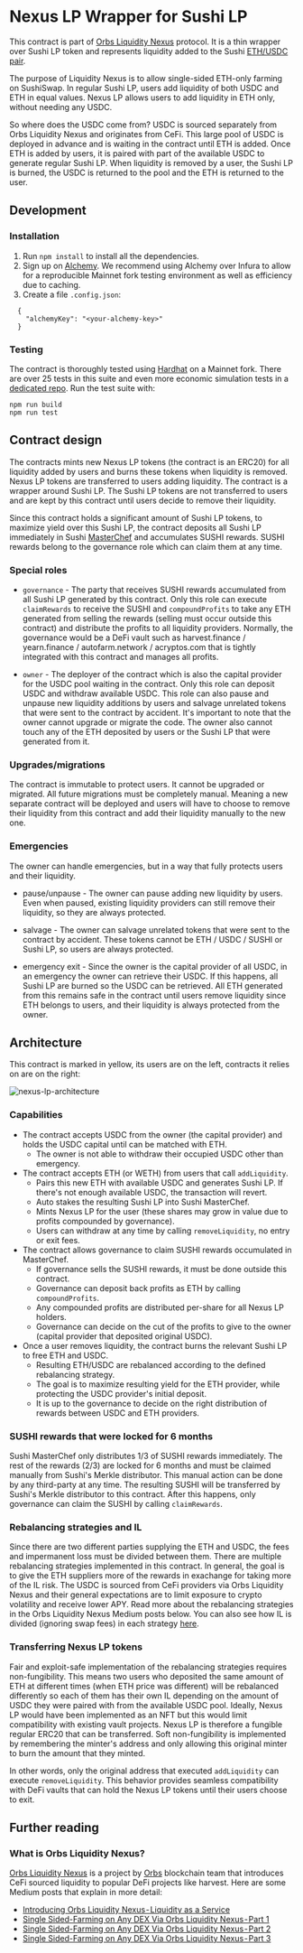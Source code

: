 # Nexus LP Wrapper for Sushi LP

This contract is part of [Orbs Liquidity Nexus](https://nexus.orbs.com) protocol. It is a thin wrapper over Sushi LP token and represents liquidity added to the Sushi [ETH/USDC pair](https://etherscan.io/address/0x397ff1542f962076d0bfe58ea045ffa2d347aca0).

The purpose of Liquidity Nexus is to allow single-sided ETH-only farming on SushiSwap. In regular Sushi LP, users add liquidity of both USDC and ETH in equal values. Nexus LP allows users to add liquidity in ETH only, without needing any USDC.

So where does the USDC come from? USDC is sourced separately from Orbs Liquidity Nexus and originates from CeFi. This large pool of USDC is deployed in advance and is waiting in the contract until ETH is added. Once ETH is added by users, it is paired with part of the available USDC to generate regular Sushi LP. When liquidity is removed by a user, the Sushi LP is burned, the USDC is returned to the pool and the ETH is returned to the user.

## Development

### Installation

1. Run `npm install` to install all the dependencies.
2. Sign up on [Alchemy](https://dashboard.alchemyapi.io/signup/). We recommend using Alchemy over Infura to allow for a reproducible Mainnet fork testing environment as well as efficiency due to caching.
3. Create a file `.config.json`:
  ```
    {
      "alchemyKey": "<your-alchemy-key>"
    }
  ```

### Testing

The contract is thoroughly tested using [Hardhat](https://hardhat.org) on a Mainnet fork. There are over 25 tests in this suite and even more economic simulation tests in a [dedicated repo](https://github.com/defi-org-code/single-playground). Run the test suite with:

```
npm run build
npm run test
```

## Contract design

The contracts mints new Nexus LP tokens (the contract is an ERC20) for all liquidity added by users and burns these tokens when liquidity is removed. Nexus LP tokens are transferred to users adding liquidity. The contract is a wrapper around Sushi LP. The Sushi LP tokens are not transferred to users and are kept by this contract until users decide to remove their liquidity.

Since this contract holds a significant amount of Sushi LP tokens, to maximize yield over this Sushi LP, the contract deposits all Sushi LP immediately in Sushi [MasterChef](https://etherscan.io/address/0xc2edad668740f1aa35e4d8f227fb8e17dca888cd) and accumulates SUSHI rewards. SUSHI rewards belong to the governance role which can claim them at any time.

### Special roles

* `governance` - The party that receives SUSHI rewards accumulated from all Sushi LP generated by this contract. Only this role can execute `claimRewards` to receive the SUSHI and `compoundProfits` to take any ETH generated from selling the rewards (selling must occur outside this contract) and distribute the profits to all liquidity providers. Normally, the governance would be a DeFi vault such as harvest.finance / yearn.finance / autofarm.network / acryptos.com that is tightly integrated with this contract and manages all profits.

* `owner` - The deployer of the contract which is also the capital provider for the USDC pool waiting in the contract. Only this role can deposit USDC and withdraw available USDC. This role can also pause and unpause new liquidity additions by users and salvage unrelated tokens that were sent to the contract by accident. It's important to note that the owner cannot upgrade or migrate the code. The owner also cannot touch any of the ETH deposited by users or the Sushi LP that were generated from it.

### Upgrades/migrations

The contract is immutable to protect users. It cannot be upgraded or migrated. All future migrations must be completely manual. Meaning a new separate contract will be deployed and users will have to choose to remove their liquidity from this contract and add their liquidity manually to the new one.

### Emergencies

The owner can handle emergencies, but in a way that fully protects users and their liquidity.

* pause/unpause - The owner can pause adding new liquidity by users. Even when paused, existing liquidity providers can still remove their liquidity, so they are always protected.

* salvage - The owner can salvage unrelated tokens that were sent to the contract by accident. These tokens cannot be ETH / USDC / SUSHI or Sushi LP, so users are always protected.

* emergency exit - Since the owner is the capital provider of all USDC, in an emergency the owner can retrieve their USDC. If this happens, all Sushi LP are burned so the USDC can be retrieved. All ETH generated from this remains safe in the contract until users remove liquidity since ETH belongs to users, and their liquidity is always protected from the owner.

## Architecture

This contract is marked in yellow, its users are on the left, contracts it relies on are on the right:

![nexus-lp-architecture](https://user-images.githubusercontent.com/6762255/113860804-2160e000-97af-11eb-8a49-1c7ea91431fb.png)

### Capabilities

* The contract accepts USDC from the owner (the capital provider) and holds the USDC capital until can be matched with ETH.
    * The owner is not able to withdraw their occupied USDC other than emergency.
* The contract accepts ETH (or WETH) from users that call `addLiquidity`.
    * Pairs this new ETH with available USDC and generates Sushi LP. If there's not enough available USDC, the transaction will revert.
    * Auto stakes the resulting Sushi LP into Sushi MasterChef.
    * Mints Nexus LP for the user (these shares may grow in value due to profits compounded by governance).
    * Users can withdraw at any time by calling `removeLiquidity`, no entry or exit fees.
* The contract allows governance to claim SUSHI rewards occumulated in MasterChef.
    * If governance sells the SUSHI rewards, it must be done outside this contract.
    * Governance can deposit back profits as ETH by calling `compoundProfits`.
    * Any compounded profits are distributed per-share for all Nexus LP holders.
    * Governance can decide on the cut of the profits to give to the owner (capital provider that deposited original USDC).
* Once a user removes liquidity, the contract burns the relevant Sushi LP to free ETH and USDC.
    * Resulting ETH/USDC are rebalanced according to the defined rebalancing strategy.
    * The goal is to maximize resulting yield for the ETH provider, while protecting the USDC provider's initial deposit.
    * It is up to the governance to decide on the right distribution of rewards between USDC and ETH providers.

### SUSHI rewards that were locked for 6 months

Sushi MasterChef only distributes 1/3 of SUSHI rewards immediately. The rest of the rewards (2/3) are locked for 6 months and must be claimed manually from Sushi's Merkle distributor. This manual action can be done by any third-party at any time. The resulting SUSHI will be transferred by Sushi's Merkle distributor to this contract. After this happens, only governance can claim the SUSHI by calling `claimRewards`.

### Rebalancing strategies and IL

Since there are two different parties supplying the ETH and USDC, the fees and impermanent loss must be divided between them. There are multiple rebalancing strategies implemented in this contract. In general, the goal is to give the ETH suppliers more of the rewards in exachange for taking more of the IL risk. The USDC is sourced from CeFi providers via Orbs Liquidity Nexus and their general expectations are to limit exposure to crypto volatility and receive lower APY. Read more about the rebalancing strategies in the Orbs Liquidity Nexus Medium posts below. You can also see how IL is divided (ignoring swap fees) in each strategy [here](SingleSidedILStrategies.pdf).

### Transferring Nexus LP tokens

Fair and exploit-safe implementation of the rebalancing strategies requires non-fungibility. This means two users who deposited the same amount of ETH at different times (when ETH price was different) will be rebalanced differently so each of them has their own IL depending on the amount of USDC they were paired with from the available USDC pool. Ideally, Nexus LP would have been implemented as an NFT but this would limit compatibility with existing vault projects. Nexus LP is therefore a fungible regular ERC20 that can be transferred. Soft non-fungibility is implemented by remembering the minter's address and only allowing this original minter to burn the amount that they minted.

In other words, only the original address that executed `addLiquidity` can execute `removeLiquidity`. This behavior provides seamless compatibility with DeFi vaults that can hold the Nexus LP tokens until their users choose to exit.

## Further reading

### What is Orbs Liquidity Nexus?

[Orbs Liquidity Nexus](https://nexus.orbs.com) is a project by [Orbs](https://orbs.com) blockchain team that introduces CeFi sourced liquidity to popular DeFi projects like harvest. Here are some Medium posts that explain in more detail:

* [Introducing Orbs Liquidity Nexus - Liquidity as a Service](https://medium.com/@talkol/introducing-orbs-liquidity-nexus-liquidity-as-a-service-1c022c8f2d43)
* [Single Sided-Farming on Any DEX Via Orbs Liquidity Nexus - Part 1](https://medium.com/@talkol/single-sided-farming-on-any-dex-via-orbs-liquidity-nexus-part-1-520051f940d5)
* [Single Sided-Farming on Any DEX Via Orbs Liquidity Nexus - Part 2](https://medium.com/@talkol/single-sided-farming-on-any-dex-via-orbs-liquidity-nexus-part-2-824e58057cb5)
* [Single Sided-Farming on Any DEX Via Orbs Liquidity Nexus - Part 3](https://medium.com/@talkol/single-sided-farming-on-any-dex-via-orbs-liquidity-nexus-part-3-fb75efb2f91f)
